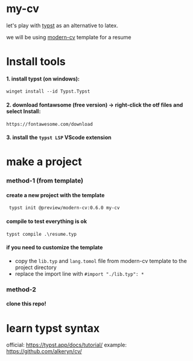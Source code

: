 # my-cv
let's play with [typst](https://github.com/typst/typst) as an alternative to latex.

we will be using [modern-cv](https://github.com/DeveloperPaul123/modern-cv/tree/main) template for a resume


# Install tools
#### 1. install typst (on windows):
```
winget install --id Typst.Typst
```

#### 2. download fontawsome (free version) -> right-click the otf files and select Install:
```
https://fontawesome.com/download
```

#### 3. install the `typst LSP` VScode extension

# make a project
### method-1 (from template)
#### create a new project with the template
```
 typst init @preview/modern-cv:0.6.0 my-cv
 ```
#### compile to test everything is ok
 ```
typst compile .\resume.typ
 ```




#### if you need to customize the template 

 - copy the `lib.typ` and `lang.tomol` file from modern-cv template to the project directory
 - replace the import line with `#import "./lib.typ": *`


### method-2 
#### clone this repo!

# learn typst syntax

official: https://typst.app/docs/tutorial/
example: https://github.com/alkeryn/cv/
